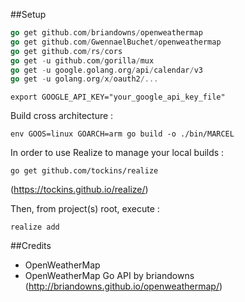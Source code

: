 ##Setup
```go
go get github.com/briandowns/openweathermap
go get github.com/GwennaelBuchet/openweathermap
go get github.com/rs/cors
go get -u github.com/gorilla/mux
go get -u google.golang.org/api/calendar/v3
go get -u golang.org/x/oauth2/...
```

```shell
export GOOGLE_API_KEY="your_google_api_key_file"
```

Build cross architecture :
``` shell
env GOOS=linux GOARCH=arm go build -o ./bin/MARCEL
```

In order to use Realize to manage your local builds :
```shell
go get github.com/tockins/realize
```
(https://tockins.github.io/realize/)

Then, from project(s) root, execute :
```shell
realize add
```



##Credits
 - OpenWeatherMap
 - OpenWeatherMap Go API by briandowns (http://briandowns.github.io/openweathermap/)
